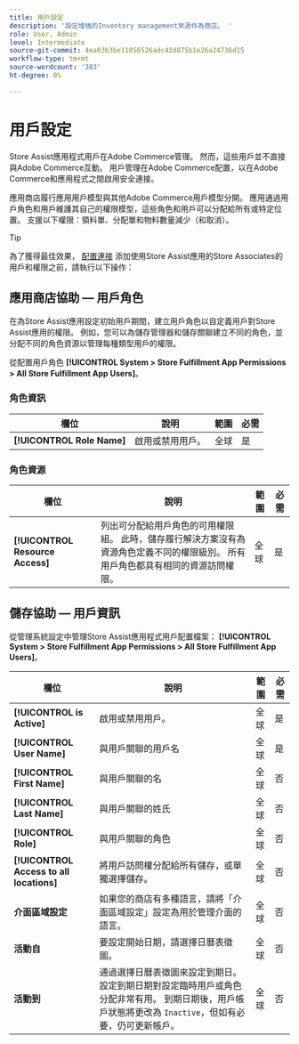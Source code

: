 ```yaml
---
title: 用戶設定
description: '設定增強的Inventory management來源作為商店。 '
role: User, Admin
level: Intermediate
source-git-commit: 4ea03b3be11056526adc42d875b1e26a24736d15
workflow-type: tm+mt
source-wordcount: '383'
ht-degree: 0%

---
```


# 用戶設定

Store Assist應用程式用戶在Adobe Commerce管理。 然而，這些用戶並不直接與Adobe Commerce互動。 用戶管理在Adobe Commerce配置，以在Adobe Commerce和應用程式之間啟用安全連接。

應用商店履行應用用戶模型與其他Adobe Commerce用戶模型分開。 應用通過用戶角色和用戶維護其自己的權限模型，這些角色和用戶可以分配給所有或特定位置。 支援以下權限：領料單、分配單和物料數量減少（和取消）。

>[!TIP]
>
>為了獲得最佳效果， [配置連接](connect-set-up-service.md) 添加使用Store Assist應用的Store Associates的用戶和權限之前，請執行以下操作：

## 應用商店協助 — 用戶角色

在為Store Assist應用設定初始用戶期間，建立用戶角色以自定義用戶對Store Assist應用的權限。 例如，您可以為儲存管理器和儲存關聯建立不同的角色，並分配不同的角色資源以管理每種類型用戶的權限。

從配置用戶角色 **[!UICONTROL System > Store Fulfillment App Permissions > All Store Fulfillment App Users]**。

### 角色資訊

| **欄位** | **說明** | **範圍** | **必需** |
|----------------------------|-------------------------|-----------|--------------|
| **[!UICONTROL Role Name]** | 啟用或禁用用戶。 | 全球 | 是 |

### 角色資源

| **欄位** | **說明** | **範圍** | **必需** |
|----------------------------------|--------------------------------------------------------------------------------------------------------------------------------------------------------------------------------------------------------------------------------------------|-----------|--------------|
| **[!UICONTROL Resource Access]** | 列出可分配給用戶角色的可用權限組。 此時，儲存履行解決方案沒有為資源角色定義不同的權限級別。 所有用戶角色都具有相同的資源訪問權限。 | 全球 | 是 |

## 儲存協助 — 用戶資訊

從管理系統設定中管理Store Assist應用程式用戶配置檔案：  **[!UICONTROL System > Store Fulfillment App Permissions > All Store Fulfillment App Users]**。


| **欄位** | **說明** | **範圍** | **必需** |
|------------------------------------------|-------------------------------------------------------------------------------------------------------------------------------------------------------------------------------------------------------------------------------------------------------------------------|-----------|--------------|
| **[!UICONTROL is Active]** | 啟用或禁用用戶。 | 全球 | 是 |
| **[!UICONTROL User Name]** | 與用戶關聯的用戶名 | 全球 | 是 |
| **[!UICONTROL First Name]** | 與用戶關聯的名 | 全球 | 否 |
| **[!UICONTROL Last Name]** | 與用戶關聯的姓氏 | 全球 | 否 |
| **[!UICONTROL Role]** | 與用戶關聯的角色 | 全球 | 否 |
| **[!UICONTROL Access to all locations]** | 將用戶訪問權分配給所有儲存，或單獨選擇儲存。 | 全球 | 否 |
| **介面區域設定** | 如果您的商店有多種語言，請將「介面區域設定」設定為用於管理介面的語言。 | 全球 | 否 |
| **活動自** | 要設定開始日期，請選擇日曆表徵圖。 | 全球 | 否 |
| **活動到** | 通過選擇日曆表徵圖來設定到期日。 設定到期日期對設定臨時用戶或角色分配非常有用。 到期日期後，用戶帳戶狀態將更改為 `Inactive`，但如有必要，仍可更新帳戶。 | 全球 | 否 |






